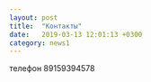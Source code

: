 ```yaml
---
layout: post
title:  "Контакты"
date:   2019-03-13 12:01:13 +0300
category: news1
---
```

телефон 89159394578 

